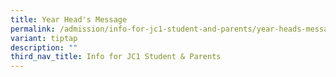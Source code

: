 ```yaml
---
title: Year Head's Message
permalink: /admission/info-for-jc1-student-and-parents/year-heads-message/
variant: tiptap
description: ""
third_nav_title: Info for JC1 Student & Parents
---
```

